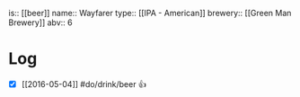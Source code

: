 is:: [[beer]]
name:: Wayfarer
type:: [[IPA - American]]
brewery:: [[Green Man Brewery]]
abv:: 6

# Log
- [x] [[2016-05-04]] #do/drink/beer 👍
